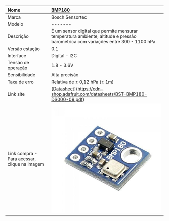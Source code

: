 | Nome | [BMP180](https://www.rapidonline.com/pdf/35-1630_V1.pdf) |
| :--- | :--- |
| Marca | Bosch Sensortec |
| Modelo | ------- |
| Descrição | É um sensor digital que permite mensurar temperatura ambiente, altitude e pressão barométrica com variações entre 300 - 1100 hPa. |
| Versão estação | 0.1 |
| Interface | Digital - I2C |
| Tensão de operação | 1.8 - 3.6V |
| Sensibilidade | Alta precisão |
| Taxa de erro | Relativa de ± 0,12 hPa \(± 1m\) |
| Link site | [[Datasheet](https://pt.scribd.com/document/330114210/Rohm-Co-Ltd-Bh1750-datasheet)](https://cdn-shop.adafruit.com/datasheets/BST-BMP180-DS000-09.pdf) |
| Link compra - Para acessar, clique na imagem | [![](/assets/bmp180.jpg)](http://www.americanas.com.br/produto/18088701/sensor-de-pressao-e-temperatura-barometrico-bmp180?WT.srch=1&condition=NEW&epar=&epar=bp_pl_00_go_inf-aces_acessorios_geral_gmv&gclid=CMe7su3189ECFUkIkQoda1gCiw&opn=YSMESP&sellerId=4164272000188) |



